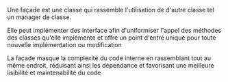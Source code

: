 Une façade est une classe qui rassemble l'utilisation de d'autre classe tel un manager de classe.

Elle peut implémenter des interface afin d'uniformiser l'appel des méthodes des classes qu'elle implémente et offre un point d'entré unique pour toute nouvelle implémentation ou modification 

La façade masque la complexité du code interne en rassemblant tout au même endroit, réduisant ainsi les dépendance et favorisant une meilleure lisibilité et maintenabilité du code